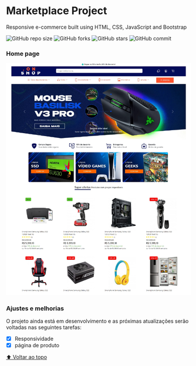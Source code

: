 # Marketplace Project

Responsive e-commerce built using HTML, CSS, JavaScript and Bootstrap

<!---Esses são exemplos. Veja https://shields.io para outras pessoas ou para personalizar este conjunto de escudos. Você pode querer incluir dependências, status do projeto e informações de licença aqui--->


![GitHub repo size](https://img.shields.io/github/repo-size/WillianFigueiredos/Marketplace)
![GitHub forks](https://img.shields.io/github/forks/WillianFigueiredos/Marketplace?style=social)
![GitHub stars](https://img.shields.io/github/stars/WillianFigueiredos/Marketplace?style=social)
![GitHub commit](https://img.shields.io/github/commit-activity/w/WillianFigueiredos/Marketplace)

### Home page
<img src="https://github.com/WillianFigueiredos/Marketplace/blob/main/assets/Project/Home.jpg" alt="exemplo imagem">



<!---### Content Description page
![2](https://user-images.githubusercontent.com/17312616/65086777-b1beb080-d9d0-11e9-9e2b-af3b7210bdf3.png)--->



<!---### Ordered List page
![3](https://user-images.githubusercontent.com/17312616/65086778-b2574700-d9d0-11e9-9377-8e4886f582a8.png)--->



<!---### Order confirm page
![4](https://user-images.githubusercontent.com/17312616/65086779-b2efdd80-d9d0-11e9-95d5-4b1a48eafe04.png)--->


<!---<img src="https://github.com/WillianFigueiredos/Marketplace-project/blob/main/assets/img/Project/33_cropped_page-0001.jpg" alt="exemplo imagem">--->


<!---
### Login page
<img src="https://github.com/WillianFigueiredos/Marketplace-project/blob/main/assets/img/Project/44_page-0001.jpg" alt="exemplo imagem">
--->



<!---
 Linha adicional de texto informativo sobre o que o projeto faz. Sua introdução deve ter cerca de 2 ou 3 linhas. Não exagere, as pessoas não vão ler.
--->

### Ajustes e melhorias

O projeto ainda está em desenvolvimento e as próximas atualizações serão voltadas nas seguintes tarefas:

- [x] Responsividade
- [x] página de produto

<!---
## 💻 Pré-requisitos

Antes de começar, verifique se você atendeu aos seguintes requisitos:
Estes são apenas requisitos de exemplo. Adicionar, duplicar ou remover conforme necessário
* Você instalou a versão mais recente de `<linguagem / dependência / requeridos>`
* Você tem uma máquina `<Windows / Linux / Mac>`. Indique qual sistema operacional é compatível / não compatível.
* Você leu `<guia / link / documentação_relacionada_ao_projeto>`.
--->

<!---
## 🚀 Instalando <nome_do_projeto>

Para instalar o <nome_do_projeto>, siga estas etapas:

Linux e macOS:
```
<comando_de_instalação>
```

Windows:
```
<comando_de_instalação>
```

## ☕ Usando <nome_do_projeto>

Para usar <nome_do_projeto>, siga estas etapas:

```
<exemplo_de_uso>
```

Adicione comandos de execução e exemplos que você acha que os usuários acharão úteis. Fornece uma referência de opções para pontos de bônus!


<!---
## 📫 Contribuindo para <nome_do_projeto>
Se o seu README for longo ou se você tiver algum processo ou etapas específicas que deseja que os contribuidores sigam, considere a criação de um arquivo CONTRIBUTING.md separado
Para contribuir com <nome_do_projeto>, siga estas etapas:
--->

<!---
1. Bifurque este repositório.
2. Crie um branch: `git checkout -b <nome_branch>`.
3. Faça suas alterações e confirme-as: `git commit -m '<mensagem_commit>'`
4. Envie para o branch original: `git push origin <nome_do_projeto> / <local>`
5. Crie a solicitação de pull.

Como alternativa, consulte a documentação do GitHub em [como criar uma solicitação pull](https://help.github.com/en/github/collaborating-with-issues-and-pull-requests/creating-a-pull-request).
--->

<!---
## 🤝 Colaboradores

Agradecemos às seguintes pessoas que contribuíram para este projeto:

<table>
  <tr>
    <td align="center">
      <a href="#">
        <img src="https://avatars3.githubusercontent.com/u/31936044" width="100px;" alt="Foto do Iuri Silva no GitHub"/><br>
        <sub>
          <b>Iuri Silva</b>
        </sub>
      </a>
    </td>
    <td align="center">
      <a href="#">
        <img src="https://s2.glbimg.com/FUcw2usZfSTL6yCCGj3L3v3SpJ8=/smart/e.glbimg.com/og/ed/f/original/2019/04/25/zuckerberg_podcast.jpg" width="100px;" alt="Foto do Mark Zuckerberg"/><br>
        <sub>
          <b>Mark Zuckerberg</b>
        </sub>
      </a>
    </td>
    <td align="center">
      <a href="#">
        <img src="https://miro.medium.com/max/360/0*1SkS3mSorArvY9kS.jpg" width="100px;" alt="Foto do Steve Jobs"/><br>
        <sub>
          <b>Steve Jobs</b>
        </sub>
      </a>
    </td>
  </tr>
</table>
--->

<!---
## 😄 Seja um dos contribuidores<br>

Quer fazer parte desse projeto? Clique [AQUI](CONTRIBUTING.md) e leia como contribuir.
--->

<!---
## 📝 Licença

Esse projeto está sob licença. Veja o arquivo [LICENÇA](https://github.com/WillianFigueiredos/Marketplace-project/blob/main/licence) para mais detalhes.
--->
[⬆ Voltar ao topo](https://github.com/WillianFigueiredos/Marketplace-project#marketplace-project)<br>

